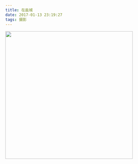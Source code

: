 ```yaml
---
title: 在盐城
date: 2017-01-13 23:19:27
tags: 摄影
---
```

<!-- ![](http://b370.photo.store.qq.com/psb?/V10nzslk2zVr0M/o5OZ.OKkNznEoaJbUajEUwkv3OLtDjxcbtfWQPrxzTM!/b/dHIBAAAAAAAA&bo=KwQgA0AGsAQFB9o!&rf=viewer_4) -->

<img src="http://b370.photo.store.qq.com/psb?/V10nzslk2zVr0M/o5OZ.OKkNznEoaJbUajEUwkv3OLtDjxcbtfWQPrxzTM!/b/dHIBAAAAAAAA&bo=KwQgA0AGsAQFB9o!&rf=viewer_4" height="400">